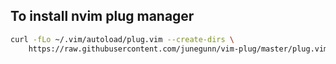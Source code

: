 ## To install nvim plug manager

```sh
curl -fLo ~/.vim/autoload/plug.vim --create-dirs \
    https://raw.githubusercontent.com/junegunn/vim-plug/master/plug.vim
```
